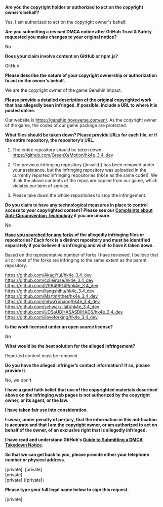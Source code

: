 **Are you the copyright holder or authorized to act on the copyright owner's behalf?**

Yes, I am authorized to act on the copyright owner's behalf.

**Are you submitting a revised DMCA notice after GitHub Trust & Safety requested you make changes to your original notice?**

No

**Does your claim involve content on GitHub or npm.js?**

GitHub

**Please describe the nature of your copyright ownership or authorization to act on the owner's behalf.**

We are the copyright owner of the game Genshin Impact.

**Please provide a detailed description of the original copyrighted work that has allegedly been infringed. If possible, include a URL to where it is posted online.**

Our website is https://genshin.hoyoverse.com/en/. As the copyright owner of the game, the codes of our game package are protected.

**What files should be taken down? Please provide URLs for each file, or if the entire repository, the repository’s URL.**

1. The entire repository should be taken down: https://github.com/GreenXeMotion/hk4e_3.4_dev

2. The previous infringing repository ([invalid]) has been removed under your assistance, but the infringing repository was uploaded in the currently reported infringing repositories (hk4e as the same code!). We think the above contents of the repos are copied from our game, which violates our term of service.

3. Please take down the whole repositories to stop the infringement.

**Do you claim to have any technological measures in place to control access to your copyrighted content? Please see our <a href="https://docs.github.com/articles/guide-to-submitting-a-dmca-takedown-notice#complaints-about-anti-circumvention-technology">Complaints about Anti-Circumvention Technology</a> if you are unsure.**

No

**<a href="https://docs.github.com/articles/dmca-takedown-policy#b-what-about-forks-or-whats-a-fork">Have you searched for any forks</a> of the allegedly infringing files or repositories? Each fork is a distinct repository and must be identified separately if you believe it is infringing and wish to have it taken down.**

Based on the representative number of forks I have reviewed, I believe that all or most of the forks are infringing to the same extent as the parent repository.

https://github.com/AkagiYui/hk4e_3.4_dev  
https://github.com/colleirose/hk4e_3.4_dev  
https://github.com/l296499149/hk4e_3.4_dev  
https://github.com/liangshihu/hk4e_3.4_dev  
https://github.com/MartinXther/hk4e_3.4_dev  
https://github.com/mIwaYuhang/hk4e_3.4_dev  
https://github.com/schwarz-lab/hk4e_3.4_dev  
https://github.com/UDSaUDHASASDIHADS/hk4e_3.4_dev  
https://github.com/iloveforking/hk4e_3.4_dev  

**Is the work licensed under an open source license?**

No

**What would be the best solution for the alleged infringement?**

Reported content must be removed

**Do you have the alleged infringer’s contact information? If so, please provide it.**

No, we don't.

**I have a good faith belief that use of the copyrighted materials described above on the infringing web pages is not authorized by the copyright owner, or its agent, or the law.**

**I have taken <a href="https://www.lumendatabase.org/topics/22">fair use</a> into consideration.**

**I swear, under penalty of perjury, that the information in this notification is accurate and that I am the copyright owner, or am authorized to act on behalf of the owner, of an exclusive right that is allegedly infringed.**

**I have read and understand GitHub's <a href="https://docs.github.com/articles/guide-to-submitting-a-dmca-takedown-notice/">Guide to Submitting a DMCA Takedown Notice</a>.**

**So that we can get back to you, please provide either your telephone number or physical address.**

[private], [private]  
[private]  
[private] ([private])

**Please type your full legal name below to sign this request.**

[private]
